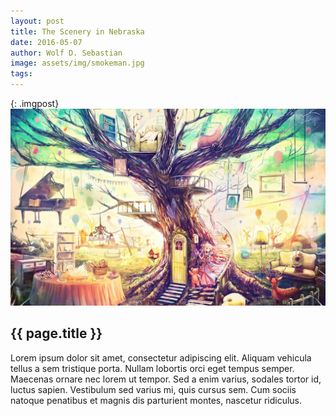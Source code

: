 ```yaml
---
layout: post
title: The Scenery in Nebraska
date: 2016-05-07 
author: Wolf D. Sebastian
image: assets/img/smokeman.jpg
tags: 
---
```

{: .imgpost}
![The Juke Box of Smoke Man](/assets/img/smokey.jpg)

<h2 class="postTitle"><span>{{ page.title }}</span></h2>

<p class="post">Lorem ipsum dolor sit amet, consectetur adipiscing elit. Aliquam vehicula tellus a sem tristique porta. Nullam lobortis orci eget tempus semper. Maecenas ornare nec lorem ut tempor. Sed a enim varius, sodales tortor id, luctus sapien. Vestibulum sed varius mi, quis cursus sem. Cum sociis natoque penatibus et magnis dis parturient montes, nascetur ridiculus.</p>